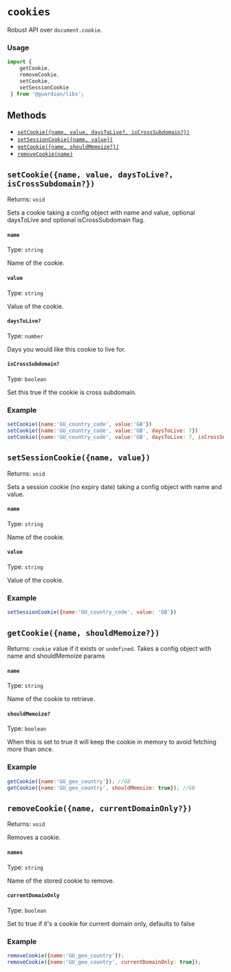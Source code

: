 # `cookies`

Robust API over `document.cookie`.

### Usage

```js
import {
    getCookie,
    removeCookie,
    setCookie,
    setSessionCookie
 } from '@guardian/libs';
```

## Methods

-   [`setCookie({name, value, daysToLive?, isCrossSubdomain?})`](#setCookie)
-   [`setSessionCookie({name, value})`](#setSessionCookie)
-   [`getCookie({name, shouldMemoize?})`](#getCookie)
-   [`removeCookie(name)`](#removeCookie)

## `setCookie({name, value, daysToLive?, isCrossSubdomain?})`

Returns: `void`

Sets a cookie taking a config object with name and value, optional daysToLive and optional isCrossSubdomain flag.

#### `name`

Type: `string`

Name of the cookie.

#### `value`

Type: `string`<br>

Value of the cookie.

#### `daysToLive?`

Type: `number`

Days you would like this cookie to live for.

#### `isCrossSubdomain?`

Type: `boolean`<br>

Set this true if the cookie is cross subdomain.

### Example

```js
setCookie({name:'GU_country_code', value:'GB'})
setCookie({name:'GU_country_code', value:'GB', daysToLive: 7})
setCookie({name:'GU_country_code', value:'GB', daysToLive: 7, isCrossSubdomain: true})
```

## `setSessionCookie({name, value})`

Returns: `void`

Sets a session cookie (no expiry date) taking a config object with name and value.

#### `name`

Type: `string`

Name of the cookie.

#### `value`

Type: `string`<br>

Value of the cookie.

### Example

```js
setSessionCookie({name:'GU_country_code', value: 'GB'})
```

## `getCookie({name, shouldMemoize?})`

Returns: `cookie` value if it exists or `undefined`. Takes a config object with name and shouldMemoize params

#### `name`

Type: `string`

Name of the cookie to retrieve.


#### `shouldMemoize?`

Type: `boolean`<br>

When this is set to true it will keep the cookie in memory to avoid fetching more than once.


### Example

```js
getCookie({name:'GU_geo_country'}); //GB
getCookie({name:'GU_geo_country', shouldMemoize: true}); //GB
```

## `removeCookie({name, currentDomainOnly?})`

Returns: `void`

Removes a cookie.

#### `names`

Type: `string`

Name of the stored cookie to remove.

#### `currentDomainOnly`

Type: `boolean`

Set to true if it's a cookie for current domain only, defaults to false
### Example

```js
removeCookie({name:'GU_geo_country'});
removeCookie({name:'GU_geo_country', currentDomainOnly: true});
```
